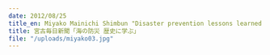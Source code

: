 ```yaml
---
date: 2012/08/25
title_en: Miyako Mainichi Shimbun "Disaster prevention lessons learned from the historical disasters"
title: 宮古毎日新聞「海の防災 歴史に学ぶ」
file: "/uploads/miyako03.jpg"
---
```

